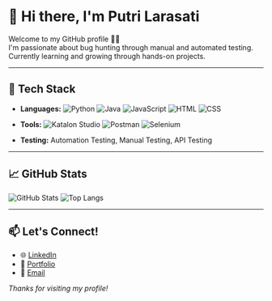 # 👋 Hi there, I'm Putri Larasati

Welcome to my GitHub profile 👨‍💻  
I'm passionate about bug hunting through manual and automated testing. Currently learning and growing through hands-on projects.

---

## 🔧 Tech Stack

- **Languages:**
  ![Python](https://img.shields.io/badge/-Python-3776AB?logo=python&logoColor=white&style=flat)
  ![Java](https://img.shields.io/badge/-Java-007396?logo=java&logoColor=white&style=flat)
  ![JavaScript](https://img.shields.io/badge/-JavaScript-F7DF1E?logo=javascript&logoColor=black&style=flat)
  ![HTML](https://img.shields.io/badge/-HTML-E34F26?logo=html5&logoColor=white&style=flat)
  ![CSS](https://img.shields.io/badge/-CSS-1572B6?logo=css3&logoColor=white&style=flat)

- **Tools:**
  ![Katalon Studio](https://img.shields.io/badge/Katalon_Studio-32B44A?style=flat)
  ![Postman](https://img.shields.io/badge/-Postman-FF6C37?logo=postman&logoColor=white&style=flat)
  ![Selenium](https://img.shields.io/badge/-Selenium-43B02A?logo=selenium&logoColor=white&style=flat)


- **Testing:** Automation Testing, Manual Testing, API Testing

---

## 📈 GitHub Stats
![GitHub Stats](https://github-readme-stats.vercel.app/api?username=putrilarasxx&show_icons=true&theme=default)
![Top Langs](https://github-readme-stats.vercel.app/api/top-langs/?username=putrilarasxx&layout=compact)

---

## 📫 Let's Connect!
- 🌐 [LinkedIn](https://linkedin.com/in/putrilarasxx)
- 💼 [Portfolio](https://putrilarasxx.github.io/portfolio/)
- 📩 [Email](putrilarasati440@gmail.com)

_Thanks for visiting my profile!_
